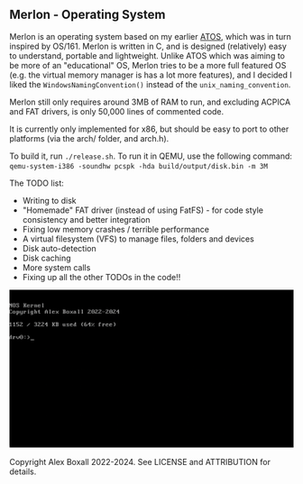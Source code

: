 ## Merlon - Operating System ##

Merlon is an operating system based on my earlier [ATOS](https://github.com/alexdboxall/ATOS), which was in turn inspired by OS/161. Merlon is written in C, and is designed (relatively) easy to understand, portable and lightweight. Unlike ATOS which was aiming to be more of an "educational" OS, Merlon tries to be a more full featured OS (e.g. the virtual memory manager is has a lot more features), and I decided I liked the `WindowsNamingConvention()` instead of the `unix_naming_convention`.

Merlon still only requires around 3MB of RAM to run, and excluding ACPICA and FAT drivers, is only 50,000 lines of commented code.

It is currently only implemented for x86, but should be easy to port to other platforms (via the arch/ folder, and arch.h).

To build it, run `./release.sh`. To run it in QEMU, use the following command: `qemu-system-i386 -soundhw pcspk -hda build/output/disk.bin -m 3M`

The TODO list:
- Writing to disk
- "Homemade" FAT driver (instead of using FatFS) - for code style consistency and better integration
- Fixing low memory crashes / terrible performance
- A virtual filesystem (VFS) to manage files, folders and devices
- Disk auto-detection
- Disk caching
- More system calls
- Fixing up all the other TODOs in the code!!

![Merlon Kernel](https://github.com/alexdboxall/Merlon/blob/main/docs/assets/readmeimg.png "Merlon Kernel")

Copyright Alex Boxall 2022-2024. See LICENSE and ATTRIBUTION for details.